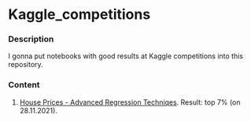 # Kaggle_competitions
### Description
I gonna put notebooks with good results at Kaggle competitions into this repository.
### Content
1. [House Prices - Advanced Regression Techniqes](https://www.kaggle.com/c/house-prices-advanced-regression-techniques).
Result: top 7% (on 28.11.2021).
